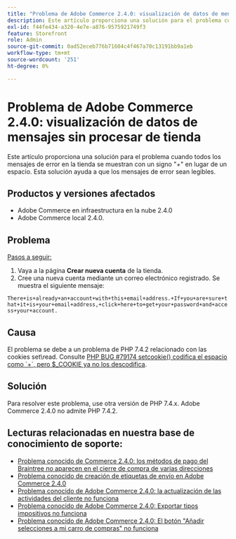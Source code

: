 ```yaml
---
title: "Problema de Adobe Commerce 2.4.0: visualización de datos de mensaje sin procesar de tienda"
description: Este artículo proporciona una solución para el problema cuando todos los mensajes de error en la tienda se muestran con un signo "+" en lugar de un espacio. Esta solución ayuda a que los mensajes de error sean legibles.
exl-id: f44fe434-a320-4e7e-a876-9575921749f3
feature: Storefront
role: Admin
source-git-commit: 0ad52eceb776b71604c4f467a70c13191bb9a1eb
workflow-type: tm+mt
source-wordcount: '251'
ht-degree: 0%

---
```


# Problema de Adobe Commerce 2.4.0: visualización de datos de mensajes sin procesar de tienda

Este artículo proporciona una solución para el problema cuando todos los mensajes de error en la tienda se muestran con un signo &quot;+&quot; en lugar de un espacio. Esta solución ayuda a que los mensajes de error sean legibles.

## Productos y versiones afectados

* Adobe Commerce en infraestructura en la nube 2.4.0
* Adobe Commerce local 2.4.0.

## Problema

<u>Pasos a seguir:</u>

1. Vaya a la página **Crear nueva cuenta** de la tienda.
1. Cree una nueva cuenta mediante un correo electrónico registrado. Se muestra el siguiente mensaje:

`There+is+already+an+account+with+this+email+address.+If+you+are+sure+that+it+is+your+email+address,+click+here+to+get+your+password+and+access+your+account.`

## Causa

El problema se debe a un problema de PHP 7.4.2 relacionado con las cookies set\\read. Consulte [PHP BUG \#79174 setcookie() codifica el espacio como \`+\`, pero $\_COOKIE ya no los descodifica](https://bugs.php.net/bug.php?id=79174).

## Solución

Para resolver este problema, use otra versión de PHP 7.4.x. Adobe Commerce 2.4.0 no admite PHP 7.4.2.

## Lecturas relacionadas en nuestra base de conocimiento de soporte:

* [Problema conocido de Commerce 2.4.0: los métodos de pago del Braintree no aparecen en el cierre de compra de varias direcciones](/help/troubleshooting/payments/magento-2-4-0-braintree-not-in-multiple-addresses-checkout.md)
* [Problema conocido de creación de etiquetas de envío en Adobe Commerce 2.4.0](/help/troubleshooting/known-issues-patches-attached/shipping-labels-creation-known-issue-in-magento-2-4-0.md)
* [Problema conocido de Adobe Commerce 2.4.0: la actualización de las actividades del cliente no funciona](/help/troubleshooting/miscellaneous/magento-2-4-0-refresh-on-customer-activities-does-not-work.md)
* [Problema conocido de Adobe Commerce 2.4.0: Exportar tipos impositivos no funciona](/help/troubleshooting/miscellaneous/magento-2-4-0-known-issue-export-tax-rates-does-not-work.md)
* [Problema conocido de Adobe Commerce 2.4.0: El botón &quot;Añadir selecciones a mi carro de compras&quot; no funciona](/help/troubleshooting/miscellaneous/magento-2-4-0-add-selections-to-my-cart-does-not-work.md)
